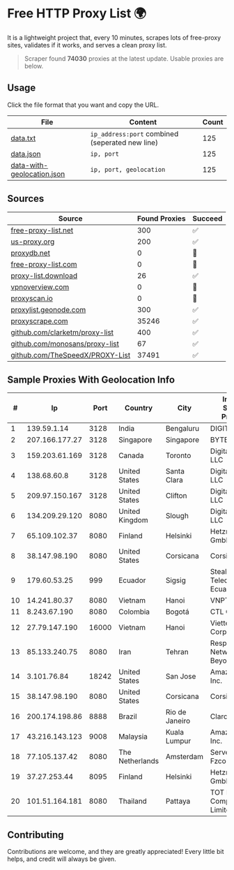 
# Free HTTP Proxy List 🌍

It is a lightweight project that, every 10 minutes, scrapes lots of free-proxy sites, validates if it works, and serves a clean proxy list.


> Scraper found **74030** proxies at the latest update. Usable proxies are below.

## Usage

Click the file format that you want and copy the URL.


|File|Content|Count|
|----|-------|-----|
|[data.txt](https://raw.githubusercontent.com/themiralay/Proxy-List-World/master/data.txt)|`ip_address:port` combined (seperated new line)|125|
|[data.json](https://raw.githubusercontent.com/themiralay/Proxy-List-World/master/data.json)|`ip, port`|125|
|[data-with-geolocation.json](https://raw.githubusercontent.com/themiralay/Proxy-List-World/master/data-with-geolocation.json)|`ip, port, geolocation`|125|

## Sources

|Source|Found Proxies|Succeed|
|------|-------------|-------|
|[free-proxy-list.net](https://free-proxy-list.net)|300|✅|
|[us-proxy.org](https://www.us-proxy.org)|200|✅|
|[proxydb.net](http://proxydb.net)|0|🚫|
|[free-proxy-list.com](https://free-proxy-list.com/?page=&port=&type%5B%5D=http&type%5B%5D=https&up_time=0&search=Search)|0|🚫|
|[proxy-list.download](https://www.proxy-list.download/HTTP)|26|✅|
|[vpnoverview.com](https://vpnoverview.com/privacy/anonymous-browsing/free-proxy-servers)|0|🚫|
|[proxyscan.io](https://www.proxyscan.io)|0|🚫|
|[proxylist.geonode.com](https://proxylist.geonode.com/api/proxy-list?limit=300&page=1&sort_by=lastChecked&sort_type=desc&protocols=http,https)|300|✅|
|[proxyscrape.com](https://api.proxyscrape.com/v2/?request=displayproxies&protocol=http&timeout=10000&country=all&ssl=all&anonymity=all)|35246|✅|
|[github.com/clarketm/proxy-list](https://raw.githubusercontent.com/clarketm/proxy-list/master/proxy-list-raw.txt)|400|✅|
|[github.com/monosans/proxy-list](https://raw.githubusercontent.com/monosans/proxy-list/main/proxies/http.txt)|67|✅|
|[github.com/TheSpeedX/PROXY-List](https://raw.githubusercontent.com/TheSpeedX/PROXY-List/master/http.txt)|37491|✅|


## Sample Proxies With Geolocation Info

|#|Ip|Port|Country|City|Internet Service Provider|
|-|--|----|-------|----|-------------------------|
|1|139.59.1.14|3128|India|Bengaluru|DIGITALOCEAN|
|2|207.166.177.27|3128|Singapore|Singapore|BYTEPLUS|
|3|159.203.61.169|3128|Canada|Toronto|DigitalOcean, LLC|
|4|138.68.60.8|3128|United States|Santa Clara|DigitalOcean, LLC|
|5|209.97.150.167|3128|United States|Clifton|DigitalOcean, LLC|
|6|134.209.29.120|8080|United Kingdom|Slough|DigitalOcean, LLC|
|7|65.109.102.37|8080|Finland|Helsinki|Hetzner Online GmbH|
|8|38.147.98.190|8080|United States|Corsicana|Corsicana ISD|
|9|179.60.53.25|999|Ecuador|Sigsig|Stealth Telecom del Ecuador|
|10|14.241.80.37|8080|Vietnam|Hanoi|VNPT|
|11|8.243.67.190|8080|Colombia|Bogotá|CTL Colombia|
|12|27.79.147.190|16000|Vietnam|Hanoi|Viettel Corporation|
|13|85.133.240.75|8080|Iran|Tehran|Respina Networks & Beyond PJSC|
|14|3.101.76.84|18242|United States|San Jose|Amazon.com, Inc.|
|15|38.147.98.190|8080|United States|Corsicana|Corsicana ISD|
|16|200.174.198.86|8888|Brazil|Rio de Janeiro|Claro S.A|
|17|43.216.143.123|9008|Malaysia|Kuala Lumpur|Amazon.com, Inc.|
|18|77.105.137.42|8080|The Netherlands|Amsterdam|Servers Tech Fzco|
|19|37.27.253.44|8095|Finland|Helsinki|Hetzner Online GmbH|
|20|101.51.164.181|8080|Thailand|Pattaya|TOT Public Company Limited|



## Contributing

Contributions are welcome, and they are greatly appreciated! Every
little bit helps, and credit will always be given.

